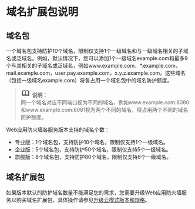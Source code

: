 # 域名扩展包说明<a name="waf_01_0110"></a>

## 域名包<a name="zh-cn_topic_0169204298_section1476316381246"></a>

一个域名包支持防护10个域名，限制仅支持1个一级域名和与一级域名相关的子域名或泛域名。例如，默认情况下，您可以添加1个一级域名example.com和最多9个与其相关的子域名或泛域名，例如www.example.com，\*.example.com，mail.example.com，user.pay.example.com，x.y.z.example.com。这些域名（包括一级域名example.com）将各占用一个域名包中的域名防护额度。

>![](public_sys-resources/icon-note.gif) **说明：**   
>同一个域名对应不同端口视为不同的域名，例如www.example.com:8080和www.example.com:8081视为两个不同的域名，将占用两个不同的域名防护额度。  

Web应用防火墙各服务版本支持的域名个数：

-   专业版：1个域名包，支持防护10个域名，限制仅支持1个一级域名。
-   企业版：5个域名包，支持防护50个域名，限制仅支持5个一级域名。
-   旗舰版：8个域名包，支持防护80个域名，限制仅支持8个一级域名。

## 域名扩展包<a name="zh-cn_topic_0169204298_section16834433311"></a>

如果版本默认的防护域名数量不能满足您的需求，您需要升级Web应用防火墙服务以购买域名扩展包，具体操作请参见[升级云模式版本和规格](升级云模式版本和规格.md)。

